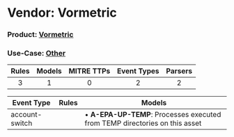 Vendor: Vormetric
=================
### Product: [Vormetric](../ds_vormetric_vormetric.md)
### Use-Case: [Other](../../../../UseCases/uc_other.md)

| Rules | Models | MITRE TTPs | Event Types | Parsers |
|:-----:|:------:|:----------:|:-----------:|:-------:|
|   3   |   1    |     0      |      2      |    2    |

| Event Type     | Rules | Models                                                                          |
| -------------- | ----- | ------------------------------------------------------------------------------- |
| account-switch |       |  • <b>A-EPA-UP-TEMP</b>: Processes executed from TEMP directories on this asset |